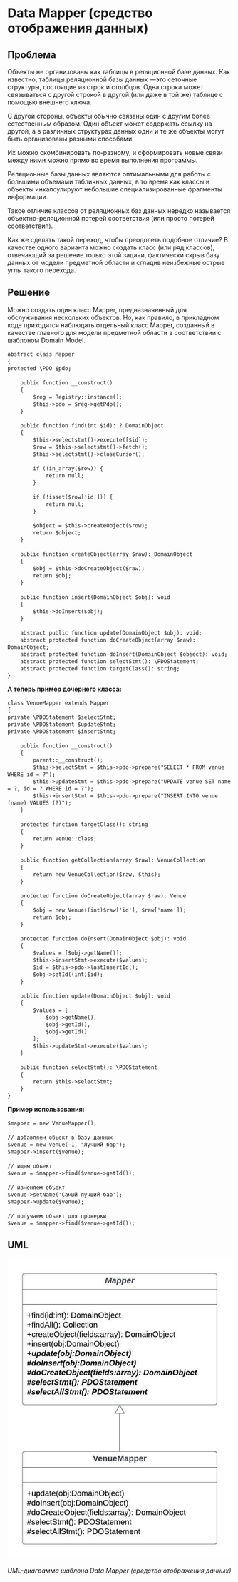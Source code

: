 # Data Mapper (средство отображения данных)

## Проблема

Объекты не организованы как таблицы в реляционной базе данных. Как известно, таблицы реляционной базы данных —это сеточные структуры, состоящие из строк и столбцов. Одна строка может связываться с другой строкой в другой (или даже в той же) таблице с помощью внешнего ключа.

С другой стороны, объекты обычно связаны один с другим более естественным образом. Один объект может содержать ссылку на другой, а в различных структурах данных одни и те же объекты могут быть организованы разными способами.

Их можно скомбинировать по-разному, и сформировать новые связи между ними можно прямо во время выполнения программы.

Реляционные базы данных являются оптимальными для работы с большими объемами табличных данных, в то время как классы и объекты инкапсулируют небольшие специализированные фрагменты информации.

Такое отличие классов от реляционных баз данных нередко называется объектно-реляционной потерей соответствия (или просто потерей соответствия).

Как же сделать такой переход, чтобы преодолеть подобное отличие? В качестве одного варианта можно создать класс (или ряд классов), отвечающий за решение только этой задачи, фактически скрыв базу данных от модели предметной области и сгладив неизбежные острые углы такого перехода.

## Решение

Можно создать один класс Mapper, предназначенный для обслуживания нескольких объектов. Но, как правило, в прикладном коде приходится наблюдать отдельный класс Mapper, созданный в качестве главного для модели предметной области в соответствии с шаблоном Domain Model.

    abstract class Mapper
    {
    protected \PDO $pdo;
    
        public function __construct()
        {
            $reg = Registry::instance();
            $this->pdo = $reg->getPdo();
        }
    
        public function find(int $id): ? DomainObject
        {
            $this->selectstmt()->execute([$id]);
            $row = $this->selectstmt()->fetch();
            $this->selectstmt()->closeCursor();
    
            if (!in_array($row)) {
                return null;
            }
    
            if (!isset($row['id'])) {
                return null;
            }
    
            $object = $this->createObject($row);
            return $object;
        }
    
        public function createObject(array $raw): DomainObject
        {
            $obj = $this->doCreateObject($raw);
            return $obj;
        }
    
        public function insert(DomainObject $obj): void
        {
            $this->doInsert($obj);
        }
    
        abstract public function update(DomainObject $obj): void;
        abstract protected function doCreateObject(array $raw): DomainObject;
        abstract protected function doInsert(DomainObject $object): void;
        abstract protected function selectStmt(): \PDOStatement;
        abstract protected function targetClass(): string;
    }

**А теперь пример дочернего класса:**
    
    class VenueMapper extends Mapper
    {
    private \PDOStatement $selectStmt;
    private \PDOStatement $updateStmt;
    private \PDOStatement $insertStmt;
    
        public function __construct()
        {
            parent::__construct();
            $this->selectStmt = $this->pdo->prepare("SELECT * FROM venue WHERE id = ?");
            $this->updateStmt = $this->pdo->prepare("UPDATE venue SET name = ?, id = ? WHERE id = ?");
            $this->insertStmt = $this->pdo->prepare("INSERT INTO venue (name) VALUES (?)");
        }
    
        protected function targetClass(): string
        {
            return Venue::class;
        }
    
        public function getCollection(array $raw): VenueCollection
        {
            return new VenueCollection($raw, $this);
        }
    
        protected function doCreateObject(array $raw): Venue
        {
            $obj = new Venue((int)$raw['id'], $raw['name']);
            return $obj;
        }
    
        protected function doInsert(DomainObject $obj): void
        {
            $values = [$obj->getName()];
            $this->insertStmt->execute($values);
            $id = $this->pdo->lastInsertId();
            $obj->setId((int)$id);
        }
    
        public function update(DomainObject $obj): void
        {
            $values = [
                $obj->getName(),
                $obj->getId(),
                $obj->getId()
            ];
            $this->updateStmt->execute($values);
        }
    
        public function selectStmt(): \PDOStatement
        {
            return $this->selectStmt;
        }
    }
**Пример использования:**
    
    $mapper = new VenueMapper();
    
    // добавляем объект в базу данных
    $venue = new Venue(-1, "Лучший бар");
    $mapper->insert($venue);
    
    // ищем объект
    $venue = $mapper->find($venue->getId());
    
    // изменяем объект
    $venue->setName('Самый лучший бар');
    $mapper->update($venue);
    
    // получаем объект для проверки
    $venue = $mapper->find($venue->getId());

## UML

![img.png](img%2Fimg.png)

_UML-диаграмма шаблона Data Mapper (средство отображения данных)_
